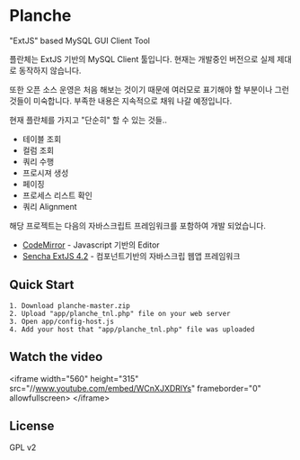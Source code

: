 Planche
=========

"ExtJS" based MySQL GUI Client Tool

플란체는 ExtJS 기반의 MySQL Client 툴입니다. 현재는 개발중인 버전으로 실제 제대로 동작하지 않습니다.

또한 오픈 소스 운영은 처음 해보는 것이기 때문에 여러모로 표기해야 할 부분이나 그런것들이 미숙합니다. 부족한 내용은 지속적으로 채워 나갈 예정입니다.

현재 플란체를 가지고 "단순히" 할 수 있는 것들..
 

- 테이블 조회
- 컬럼 조회
- 쿼리 수행
- 프로시져 생성 
- 페이징
- 프로세스 리스트 확인
- 쿼리 Alignment

해당 프로젝트는 다음의 자바스크립트 프레임워크를 포함하여 개발 되었습니다.

- [CodeMirror] - Javascript 기반의 Editor
- [Sencha ExtJS 4.2] - 컴포넌트기반의 자바스크립 웹앱 프레임워크


Quick Start
----

```
1. Download planche-master.zip
2. Upload "app/planche_tnl.php" file on your web server
3. Open app/config-host.js
4. Add your host that "app/planche_tnl.php" file was uploaded
```

Watch the video
----

&lt;iframe width="560" height="315" src="//www.youtube.com/embed/WCnXJXDRlYs" frameborder="0" allowfullscreen&gt; &lt;/iframe&gt;

License
----

GPL v2

[CodeMirror]:http://codemirror.net/
[Sencha ExtJS 4.2]:http://www.sencha.com/products/extjs/
